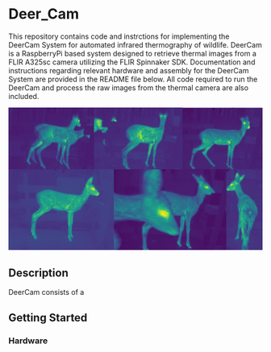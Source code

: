 # Deer_Cam
This repository contains code and instrctions for implementing the DeerCam System for automated infrared thermography of wildlife. DeerCam is a RaspberryPi based system designed to retrieve thermal images from a FLIR A325sc camera utilizing the FLIR Spinnaker SDK. Documentation and instructions regarding relevant hardware and assembly for the DeerCam System are provided in the README file below. All code required to run the DeerCam and process the raw images from the thermal camera are also included.

![thermal_images](images/deer.jpg)


## Description
DeerCam consists of a 

## Getting Started

### Hardware

